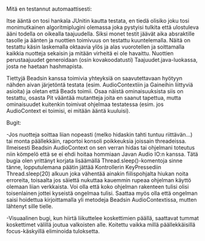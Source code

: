 Mitä en testannut automaattisesti:

Itse ääntä on tosi hankala JUnitin kautta testata, en tiedä olisiko joku tosi monimutkainen algoritmiplugini olemassa joka pystyisi tulkita että ulostuleva ääni todella on oikealla taajuudella. Siksi monet testit jäävät aika absraktille tasolle ja äänten ja nuottien toimivuus on testattu kuuntelemalla. Näitä on testattu käsin laskemalla oktaavia ylös ja alas vuorotellen ja soittamalla kaikkia nuotteja sekaisin ja mitään virheitä ei ole havaittu. Nuottien perustaajuudet generoidaan (osin kovakoodatusti) Taajuudet.java-luokassa, josta ne haetaan hashmapista.

Tiettyjä Beadsin kanssa toimivia yhteyksiä on saavutettavaan hyötyyn nähden aivan järjetöntä testata (esim. AudioContextiin ja Gaineihin liittyviä asioita) ja oletan että Beads toimii. Osaa näistä ominaisuuksista siis on testattu, osasta Pit vääntää mutantteja joita en saanut tapettua, mutta ominaisuudet kuitenkin toimivat ohjelmaa testatessa (esim. jos AudioContext ei toimisi, ei mitään ääntä kuuluisi). 


Bugit: 

-Jos nuotteja soittaa liian nopeasti (melko hidaskin tahti tuntuu riittävän...) tai monta päällekkäin, raportoi konsoli poikkeuksia joissain threadeissa. Ilmeisesti Beadsin AudioContext on sen verran hidas tai ohjelmani toteutus niin kömpelö että se ei ehdi hoitaa hommiaan Javan Audio IO:n kanssa. Tätä bugia olen yrittänyt korjata lisäämällä Thread.sleep()-komentoja sinne tänne, lopputulemana päätin jättää Kontrollerin KeyPressediin Thread.sleep(20) alkuun joka vähentää ainakin fiilispohjalta hiukan noita erroreita, toisaalta jos säiettä nukuttaa kauemmin rupeaa ohjelman käyttö olemaan liian verkkaista. Voi olla että koko ohjelman rakenteen tulisi olisi toisenlainen jottei kyseistä ongelmaa tulisi. Saattaa myös olla että ongelman saisi hoidettua kirjoittamalla yli metodeja Beadsin AudioContextissa, mutten lähtenyt sille tielle.

-Visuaalinen bugi, kun hiirtä liikuttelee koskettimien päällä, saattavat tummat koskettimet välillä joutua valkoisten alle. Koitettu vaikka millä päällekkäisillä focus-käskyillä eliminoida tuloksetta.
